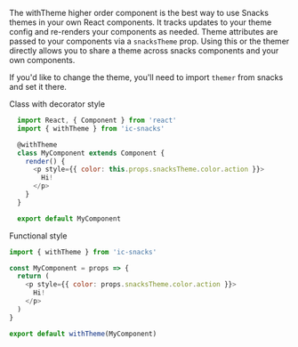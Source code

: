 The withTheme higher order component is the best way to use Snacks themes in your own React components. It tracks updates to your theme config and re-renders your components as needed. Theme attributes are passed to your components via a `snacksTheme` prop. Using this or the themer directly allows you to share a theme across snacks components and your own components.

If you'd like to change the theme, you'll need to import `themer` from snacks and set it there.

Class with decorator style
```js static
  import React, { Component } from 'react'
  import { withTheme } from 'ic-snacks'

  @withTheme
  class MyComponent extends Component {
    render() {
      <p style={{ color: this.props.snacksTheme.color.action }}>
        Hi!
      </p>
    }
  }

  export default MyComponent
```

Functional style
```js static
import { withTheme } from 'ic-snacks'

const MyComponent = props => {
  return (
    <p style={{ color: props.snacksTheme.color.action }}>
      Hi!
    </p>
  )
}

export default withTheme(MyComponent)
```

